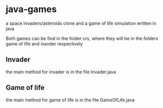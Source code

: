 # java-games
a space invaders/asteroids clone and a game of life simulation written in java

Both games can be find in the folder crs, where they will be in the folders game of life and inavder respectively

## Invader
the main method for invader is in the file Invader.java

## Game of life
the main method for game of life is in the file GameOfLife.java

